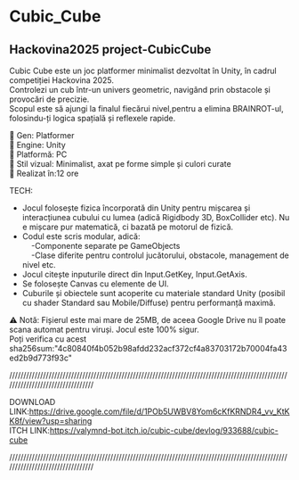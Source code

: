 # Cubic_Cube  
## Hackovina2025 project-CubicCube  
  
Cubic Cube este un joc platformer minimalist dezvoltat în Unity, în cadrul competiției Hackovina 2025.  
Controlezi un cub într-un univers geometric, navigând prin obstacole și provocări de precizie.  
Scopul este să ajungi la finalul fiecărui nivel,pentru a elimina BRAINROT-ul, folosindu-ți logica spațială și reflexele rapide.  
  
🔹 Gen: Platformer  
🔹 Engine: Unity  
🔹 Platformă: PC  
🔹 Stil vizual: Minimalist, axat pe forme simple și culori curate  
🔹 Realizat în:12 ore  
  
TECH:  
- Jocul folosește fizica încorporată din Unity pentru mișcarea și interacțiunea cubului cu lumea (adică Rigidbody 3D, BoxCollider etc). Nu e mișcare pur matematică, ci bazată pe motorul de fizică.  
- Codul este scris modular, adică:  
&nbsp;&nbsp;&nbsp;&nbsp;-Componente separate pe GameObjects  
&nbsp;&nbsp;&nbsp;&nbsp;-Clase diferite pentru controlul jucătorului, obstacole, management de nivel etc.  
- Jocul citește inputurile direct din Input.GetKey, Input.GetAxis.  
- Se folosește Canvas cu elemente de UI.  
- Cuburile și obiectele sunt acoperite cu materiale standard Unity (posibil cu shader Standard sau Mobile/Diffuse) pentru performanță maximă.  

⚠️ Notă: Fișierul este mai mare de 25MB, de aceea Google Drive nu îl poate scana automat pentru viruși. Jocul este 100% sigur.  
Poți verifica cu acest sha256sum:"4c80840f4b052b98afdd232acf372cf4a83703172b70004fa43ed2b9d773f93c"  
  
/////////////////////////////////////////////////////////////////////////////////////////////////////////////////////////////////  
  
DOWNLOAD LINK:https://drive.google.com/file/d/1POb5UWBV8Yom6cKfKRNDR4_vv_KtKK8f/view?usp=sharing  
ITCH LINK:https://valymnd-bot.itch.io/cubic-cube/devlog/933688/cubic-cube 
  
/////////////////////////////////////////////////////////////////////////////////////////////////////////////////////////////////  
  

